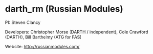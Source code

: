 # darth_rm (Russian Modules)

PI: Steven Clancy

Developers: Christopher Morse (DARTH / independent), Cole Crawford (DARTH), Bill Barthelmy (ATG for FAS)

Website: http://russianmodules.com/
